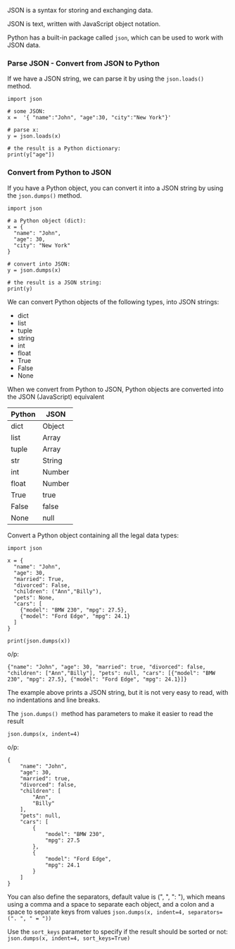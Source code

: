 JSON is a syntax for storing and exchanging data.

JSON is text, written with JavaScript object notation.  

Python has a built-in package called `json`, which can be used to work with JSON data.

### Parse JSON - Convert from JSON to Python
If we have a JSON string, we can parse it by using the `json.loads()` method.

```
import json

# some JSON:
x =  '{ "name":"John", "age":30, "city":"New York"}'

# parse x:
y = json.loads(x)

# the result is a Python dictionary:
print(y["age"])
```

### Convert from Python to JSON
If you have a Python object, you can convert it into a JSON string by using the `json.dumps()` method.

```
import json

# a Python object (dict):
x = {
  "name": "John",
  "age": 30,
  "city": "New York"
}

# convert into JSON:
y = json.dumps(x)

# the result is a JSON string:
print(y)
```

We can convert Python objects of the following types, into JSON strings:

- dict
- list
- tuple
- string
- int
- float
- True
- False
- None

When we convert from Python to JSON, Python objects are converted into the JSON (JavaScript) equivalent

|Python|JSON|
|-------|-----------|
|dict	|Object|
|list|	Array|
|tuple|	Array|
|str|	String|
|int|	Number|
|float|	Number|
|True|	true|
|False|	false|
|None|	null|

Convert a Python object containing all the legal data types:
```
import json

x = {
  "name": "John",
  "age": 30,
  "married": True,
  "divorced": False,
  "children": ("Ann","Billy"),
  "pets": None,
  "cars": [
    {"model": "BMW 230", "mpg": 27.5},
    {"model": "Ford Edge", "mpg": 24.1}
  ]
}

print(json.dumps(x))
```
o/p:
```
{"name": "John", "age": 30, "married": true, "divorced": false, "children": ["Ann","Billy"], "pets": null, "cars": [{"model": "BMW 230", "mpg": 27.5}, {"model": "Ford Edge", "mpg": 24.1}]}
```


The example above prints a JSON string, but it is not very easy to read, with no indentations and line breaks.

The `json.dumps() `method has parameters to make it easier to read the result

`json.dumps(x, indent=4)`

o/p:
```
{
    "name": "John",
    "age": 30,
    "married": true,
    "divorced": false,
    "children": [
        "Ann",
        "Billy"
    ],
    "pets": null,
    "cars": [
        {
            "model": "BMW 230",
            "mpg": 27.5
        },
        {
            "model": "Ford Edge",
            "mpg": 24.1
        }
    ]
}
```

You can also define the separators, default value is (", ", ": "), which means using a comma and a space to separate each object, and a colon and a space to separate keys from values
`json.dumps(x, indent=4, separators=(". ", " = "))`

Use the `sort_keys` parameter to specify if the result should be sorted or not:
`json.dumps(x, indent=4, sort_keys=True)`

